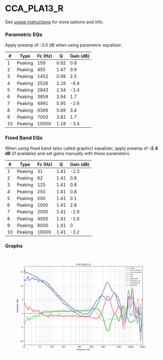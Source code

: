 # CCA_PLA13_R
See [usage instructions](https://github.com/jaakkopasanen/AutoEq#usage) for more options and info.

### Parametric EQs
Apply preamp of -3.0 dB when using parametric equalizer.

|   # | Type    |   Fc (Hz) |    Q |   Gain (dB) |
|-----|---------|-----------|------|-------------|
|   1 | Peaking |       159 | 0.92 |         0.8 |
|   2 | Peaking |       455 | 1.47 |         0.9 |
|   3 | Peaking |      1452 | 0.98 |         2.5 |
|   4 | Peaking |      2526 | 2.16 |        -6.4 |
|   5 | Peaking |      2843 | 2.34 |        -1.4 |
|   6 | Peaking |      3859 | 3.94 |         1.7 |
|   7 | Peaking |      4991 | 5.95 |        -2.6 |
|   8 | Peaking |      6366 | 5.69 |         3.4 |
|   9 | Peaking |      7003 | 3.82 |         1.7 |
|  10 | Peaking |     10000 | 1.18 |        -3.4 |

### Fixed Band EQs
When using fixed band (also called graphic) equalizer, apply preamp of **-2.4 dB** (if available) and set gains manually with these parameters.

|   # | Type    |   Fc (Hz) |    Q |   Gain (dB) |
|-----|---------|-----------|------|-------------|
|   1 | Peaking |        31 | 1.41 |        -2.3 |
|   2 | Peaking |        62 | 1.41 |         0.8 |
|   3 | Peaking |       125 | 1.41 |         0.8 |
|   4 | Peaking |       250 | 1.41 |         0.8 |
|   5 | Peaking |       500 | 1.41 |         0.1 |
|   6 | Peaking |      1000 | 1.41 |         2.8 |
|   7 | Peaking |      2000 | 1.41 |        -2.9 |
|   8 | Peaking |      4000 | 1.41 |        -1.6 |
|   9 | Peaking |      8000 | 1.41 |         0   |
|  10 | Peaking |     16000 | 1.41 |        -3.2 |

### Graphs
![](./CCA_PLA13_R.png)
